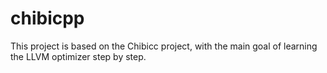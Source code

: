 # chibicpp
This project is based on the Chibicc project, with the main goal of learning the LLVM optimizer step by step.